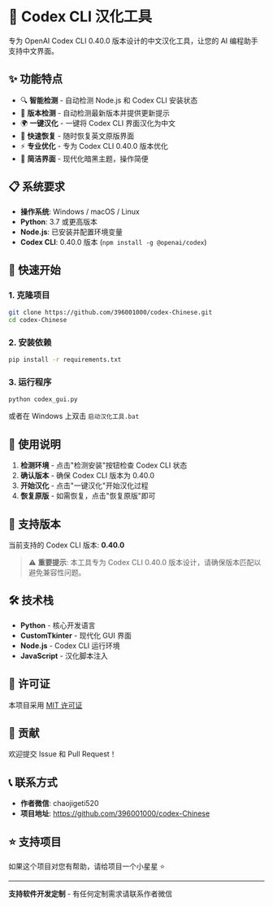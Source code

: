 # 🚀 Codex CLI 汉化工具

专为 OpenAI Codex CLI 0.40.0 版本设计的中文汉化工具，让您的 AI 编程助手支持中文界面。

## ✨ 功能特点

- 🔍 **智能检测** - 自动检测 Node.js 和 Codex CLI 安装状态
- 🔄 **版本检测** - 自动检测最新版本并提供更新提示  
- 🌍 **一键汉化** - 一键将 Codex CLI 界面汉化为中文
- 🔄 **快速恢复** - 随时恢复英文原版界面
- ⚡ **专业优化** - 专为 Codex CLI 0.40.0 版本优化
- 🎯 **简洁界面** - 现代化暗黑主题，操作简便

## 📋 系统要求

- **操作系统**: Windows / macOS / Linux
- **Python**: 3.7 或更高版本
- **Node.js**: 已安装并配置环境变量
- **Codex CLI**: 0.40.0 版本 (`npm install -g @openai/codex`)

## 🚀 快速开始

### 1. 克隆项目
```bash
git clone https://github.com/396001000/codex-Chinese.git
cd codex-Chinese
```

### 2. 安装依赖
```bash
pip install -r requirements.txt
```

### 3. 运行程序
```bash
python codex_gui.py
```

或者在 Windows 上双击 `启动汉化工具.bat`

## 📖 使用说明

1. **检测环境** - 点击"检测安装"按钮检查 Codex CLI 状态
2. **确认版本** - 确保 Codex CLI 版本为 0.40.0
3. **开始汉化** - 点击"一键汉化"开始汉化过程
4. **恢复原版** - 如需恢复，点击"恢复原版"即可

## 🔢 支持版本

当前支持的 Codex CLI 版本: **0.40.0**

> ⚠️ **重要提示**: 本工具专为 Codex CLI 0.40.0 版本设计，请确保版本匹配以避免兼容性问题。

## 🛠️ 技术栈

- **Python** - 核心开发语言
- **CustomTkinter** - 现代化 GUI 界面
- **Node.js** - Codex CLI 运行环境
- **JavaScript** - 汉化脚本注入

## 📄 许可证

本项目采用 [MIT 许可证](LICENSE)

## 🤝 贡献

欢迎提交 Issue 和 Pull Request！

## 📞 联系方式

- **作者微信**: chaojigeti520
- **项目地址**: https://github.com/396001000/codex-Chinese

## ⭐ 支持项目

如果这个项目对您有帮助，请给项目一个小星星 ⭐

---

**支持软件开发定制** - 有任何定制需求请联系作者微信

